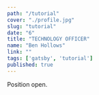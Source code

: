 ```yaml
---
path: "/tutorial"
cover: "./profile.jpg"
slug: "tutorial"
date: "6"
title: "TECHNOLOGY OFFICER"
name: "Ben Hollows"
link: ""
tags: ['gatsby', 'tutorial']
published: true
---
```


Position open. 
